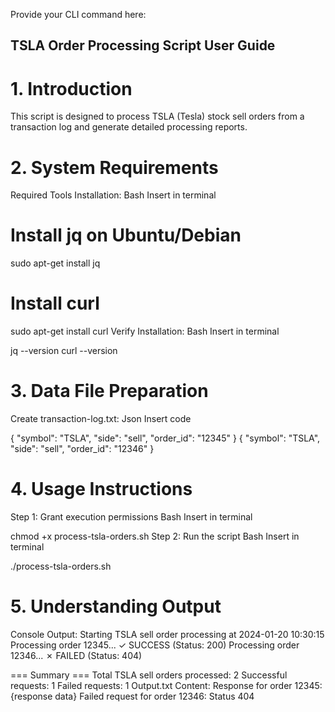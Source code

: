 Provide your CLI command here:
## TSLA Order Processing Script User Guide
# 1. Introduction
This script is designed to process TSLA (Tesla) stock sell orders from a transaction log and generate detailed processing reports.

# 2. System Requirements
Required Tools Installation:
Bash
Insert in terminal

# Install jq on Ubuntu/Debian
sudo apt-get install jq

# Install curl
sudo apt-get install curl
Verify Installation:
Bash
Insert in terminal

jq --version
curl --version
# 3. Data File Preparation
Create transaction-log.txt:
Json
Insert code

{
  "symbol": "TSLA",
  "side": "sell",
  "order_id": "12345"
}
{
  "symbol": "TSLA",
  "side": "sell",
  "order_id": "12346"
}
# 4. Usage Instructions
Step 1: Grant execution permissions
Bash
Insert in terminal

chmod +x process-tsla-orders.sh
Step 2: Run the script
Bash
Insert in terminal

./process-tsla-orders.sh
# 5. Understanding Output
Console Output:
Starting TSLA sell order processing at 2024-01-20 10:30:15
Processing order 12345... ✓ SUCCESS (Status: 200)
Processing order 12346... ✗ FAILED (Status: 404)

=== Summary ===
Total TSLA sell orders processed: 2
Successful requests: 1
Failed requests: 1
Output.txt Content:
Response for order 12345: {response data}
Failed request for order 12346: Status 404
